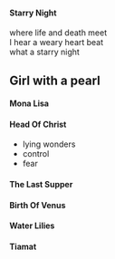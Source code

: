 



#### Starry Night  
where life and death meet  
I hear a weary heart beat  
what a starry night  

## Girl with a pearl 

#### Mona Lisa


#### Head Of Christ 
- lying wonders
- control
- fear


#### The Last Supper


#### Birth Of Venus


#### Water Lilies


#### Tiamat 



####
